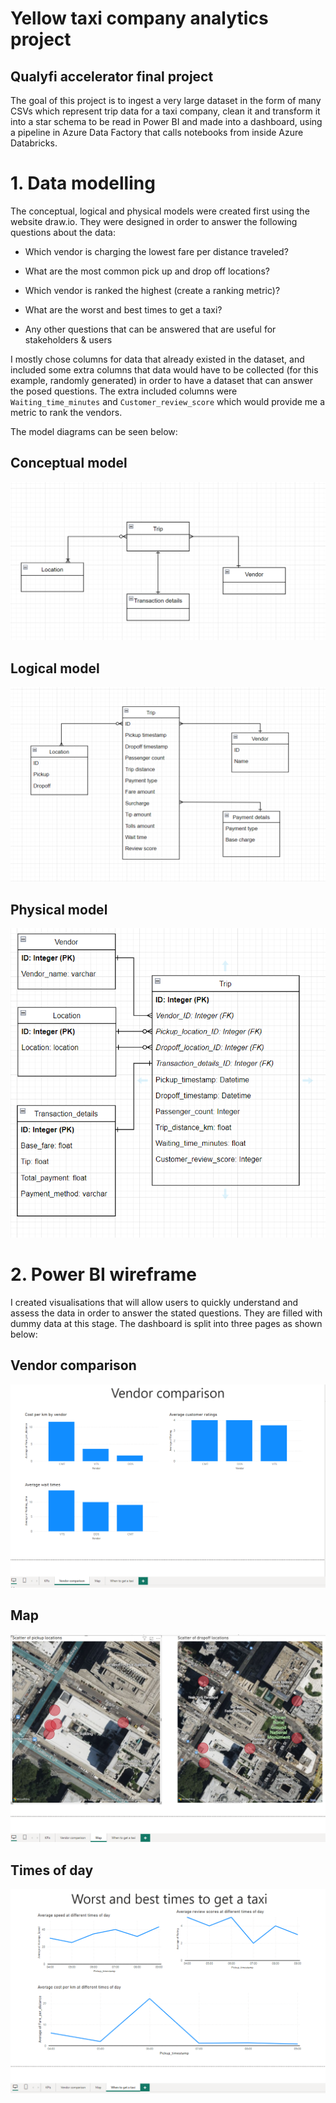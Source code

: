 
# Yellow taxi company analytics project
## Qualyfi accelerator final project
The goal of this project is to ingest a very large dataset in the form of many CSVs which represent trip data for a taxi company, clean it and transform it into a star schema to be read in Power BI and made into a dashboard, using a pipeline in Azure Data Factory that calls notebooks from inside Azure Databricks.

# 1. Data modelling

The conceptual, logical and physical models were created first using the website draw.io. They were designed in order to answer the following questions about the data:  
* Which vendor is charging the lowest fare per distance traveled? 

* What are the most common pick up and drop off locations? 

* Which vendor is ranked the highest (create a ranking metric)? 

* What are the worst and best times to get a taxi? 

* Any other questions that can be answered that are useful for stakeholders & users


I mostly chose columns for data that already existed in the dataset, and included some extra columns that data would have to be collected (for this example, randomly generated) in order to have a dataset that can answer the posed questions. The extra included columns were `Waiting_time_minutes` and `Customer_review_score` which would provide me a metric to rank the vendors.

The model diagrams can be seen below:
## Conceptual model
![image](conceptual.png)

## Logical model
![image](logical.png)

## Physical model
![image](physical.png)

# 2. Power BI wireframe
I created visualisations that will allow users to quickly understand and assess the data in order to answer the stated questions. They are filled with dummy data at this stage. The dashboard is split into three pages as shown below:

## Vendor comparison
![image](vendor_powerbi.png)

## Map
![image](map_powerbi.png)

## Times of day
![image](times_powerbi.png)
